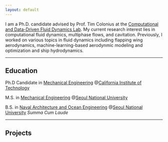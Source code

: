```yaml
---
layout: default
---
```


I am a Ph.D. candidate advised by Prof. Tim Colonius at the [Computational and Data-Driven Fluid Dynamics Lab](https://colonius.caltech.edu). My current research interest lies in computational fluid dynamics, multiphase flows, and cavitation. Previously, I worked on various topics in fluid dynamics including flapping wing aerodynamics, machine-learning-based aerodynmic modeling and optimization and ship hydrodynamics.

* * *

## Education

Ph.D Candidate in [Mechanical Engineering](https://mce.caltech.edu) @[California Institute of Technology](https://www.caltech.edu) 

M.S. in [Mechanical Engineering](https://me.snu.ac.kr) @[Seoul National University](https://www.snu.ac.kr)

B.S. in [Naval Architecture and Ocean Engineering](https://naoe.snu.ac.kr) @[Seoul National University](https://www.snu.ac.kr)
_Summa Cum Laude_

* * *

## Projects
